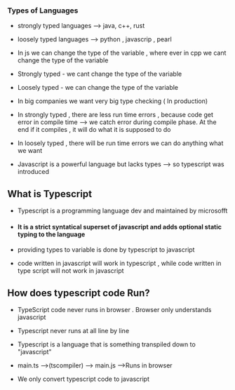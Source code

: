 ### Types of Languages

- strongly typed languages --> java, c++, rust
- loosely typed languages --> python , javascrip , pearl
- In js we can change the type of the variable , where ever in cpp we cant change the type of the variable

- Strongly typed - we cant change the type of the variable
- Loosely typed - we can change the type of the variable

- In big companies we want very big type checking ( In production)
- In strongly typed , there are less run time errors , because code get error in compile time --> we catch error during compile phase. At the end if it compiles , it will do what it is supposed to do
- In loosely typed , there will be run time errors we can do anything what we want

- Javascript is a powerful language but lacks types --> so typescript was introduced

## What is Typescript

- Typescript is a programming language dev and maintained by microsofft
- #### It is a strict syntatical superset of javascript and adds optional static typing to the language
- providing types to variable is done by typescript to javascript

- code written in javascript will work in typescript , while code written in type script will not work in javascript

## How does typescript code Run?

- TypeScript code never runs in browser . Browser only understands javascript
- Typescript never runs at all line by line
- Typescript is a language that is something transpiled down to "javascript"

- main.ts -->(tscompiler) --> main.js  -->Runs in browser
- We only convert typescript code to javascript
